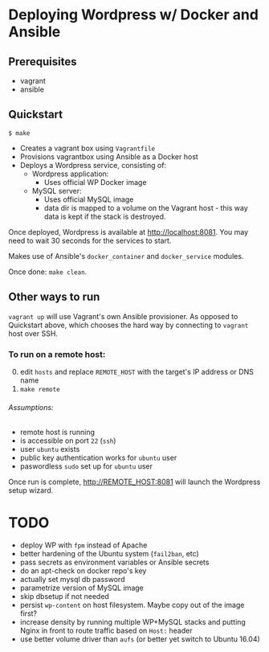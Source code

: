 # Deploying Wordpress w/ Docker and Ansible

## Prerequisites

  - vagrant
  - ansible

## Quickstart

```
$ make
```

  - Creates a vagrant box using `Vagrantfile`
  - Provisions vagrantbox using Ansible as a Docker host
  - Deploys a Wordpress service, consisting of:
    - Wordpress application:
      - Uses official WP Docker image
    - MySQL server:
      - Uses official MySQL image
      - data dir is mapped to a volume on the Vagrant host - this way data is kept if the stack is destroyed.

Once deployed, Wordpress is available at [http://localhost:8081](). You may need to wait 30 seconds for the services to start.

Makes use of Ansible's `docker_container` and `docker_service` modules.

Once done: `make clean`.


## Other ways to run

`vagrant up` will use Vagrant's own Ansible provisioner. As opposed to Quickstart above, which chooses the hard way by connecting to `vagrant` host over SSH.

### To run on a remote host:

  0. edit `hosts` and replace `REMOTE_HOST` with the target's IP address or DNS name
  0. `make remote`

###### Assumptions:
  - remote host is running
  - is accessible on port `22` (`ssh`)
  - user `ubuntu` exists
  - public key authentication works for `ubuntu` user
  - paswordless `sudo` set up for `ubuntu` user

Once run is complete, [http://REMOTE_HOST:8081]() will launch the Wordpress setup wizard.

# TODO

  - deploy WP with `fpm` instead of Apache
  - better hardening of the Ubuntu system (`fail2ban`, etc)
  - pass secrets as environment variables or Ansible secrets
  - do an apt-check on docker repo's key
  - actually set mysql db password
  - parametrize version of MySQL image
  - skip dbsetup if not needed
  - persist `wp-content` on host filesystem. Maybe copy out of the image first?
  - increase density by running multiple WP+MySQL stacks and putting Nginx in front to route traffic based on `Host:` header
  - use better volume driver than `aufs` (or better yet switch to Ubuntu 16.04)

